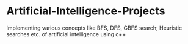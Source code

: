# Artificial-Intelligence-Projects
Implementing various concepts like BFS, DFS, GBFS search; Heuristic searches etc. of artificial intelligence using c++
